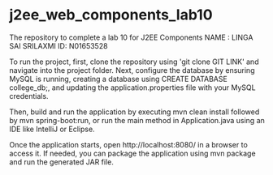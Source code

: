 # j2ee_web_components_lab10
The repository to complete a lab 10 for J2EE Components
NAME : LINGA SAI SRILAXMI
ID: N01653528

To run the project, first, clone the repository using 'git clone GIT LINK' and navigate into the project folder. Next, configure the database by ensuring MySQL is running, creating a database using CREATE DATABASE college_db;, and updating the application.properties file with your MySQL credentials. 

Then, build and run the application by executing mvn clean install followed by mvn spring-boot:run, or run the main method in Application.java using an IDE like IntelliJ or Eclipse.

Once the application starts, open http://localhost:8080/ in a browser to access it. If needed, you can package the application using mvn package and run the generated JAR file.
